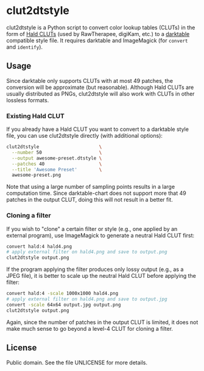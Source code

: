 clut2dtstyle
============

clut2dtstyle is a Python script to convert color lookup tables (CLUTs)
in the form of [Hald CLUTs][1] (used by RawTherapee, digiKam, etc.) to
a [darktable][1] compatible style file.  It requires darktable and
ImageMagick (for `convert` and `identify`).

Usage
-----

Since darktable only supports CLUTs with at most 49 patches, the
conversion will be approximate (but reasonable).  Although Hald CLUTs
are usually distributed as PNGs, clut2dtstyle will also work with CLUTs
in other lossless formats.

### Existing Hald CLUT

If you already have a Hald CLUT you want to convert to a darktable style
file, you can use clut2dtstyle directly (with additional options):

```bash
clut2dtstyle                      \
  --number 50                     \
  --output awesome-preset.dtstyle \
  --patches 40                    \
  --title 'Awesome Preset'        \
  awesome-preset.png
```

Note that using a large number of sampling points results in a large
computation time.  Since darktable-chart does not support more that 49
patches in the output CLUT, doing this will not result in a better fit.

### Cloning a filter

If you wish to "clone" a certain filter or style (e.g., one applied by
an external program), use ImageMagick to generate a neutral Hald CLUT
first:

```bash
convert hald:4 hald4.png
# apply external filter on hald4.png and save to output.png
clut2dtstyle output.png
```

If the program applying the filter produces only lossy output (e.g., as
a JPEG file), it is better to scale up the neutral Hald CLUT before
applying the filter:

```bash
convert hald:4 -scale 1000x1000 hald4.png
# apply external filter on hald4.png and save to output.jpg
convert -scale 64x64 output.jpg output.png
clut2dtstyle output.png
```

Again, since the number of patches in the output CLUT is limited, it
does not make much sense to go beyond a level-4 CLUT for cloning
a filter.

License
-------

Public domain.  See the file UNLICENSE for more details.

[1]: http://www.quelsolaar.com/technology/clut.html
[2]: https://www.darktable.org/
